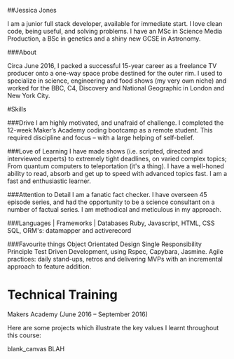 ##Jessica Jones

I am a junior full stack developer, available for immediate start. I love clean code, being useful, and solving problems. I have an MSc in Science Media Production, a BSc in genetics and a shiny new GCSE in Astronomy. 

###About

Circa June 2016, I packed a successful 15-year career as a freelance TV producer onto a one-way space probe destined for the outer rim. I used to specialize in science, engineering and food shows (my very own niche) and worked for the BBC, C4, Discovery and National Geographic in London and New York City. 

#Skills 

###Drive
I am highly motivated, and unafraid of challenge. I completed the 12-week Maker’s Academy coding bootcamp as a remote student. This required discipline and focus – with a large helping of self-belief.

###Love of Learning
I have made shows (i.e. scripted, directed and interviewed experts) to extremely tight deadlines, on varied complex topics; From quantum computers to teleportation (it's a thing). I have a well-honed ability to read, absorb and get up to speed with advanced topics fast. I am a fast and enthusiastic learner. 

###Attention to Detail
I am a fanatic fact checker. I have overseen 45 episode series, and had the opportunity to be a science consultant on a number of factual series. I am methodical and meticulous in my approach.

###Languages | Frameworks | Databases
Ruby, Javascript, HTML, CSS
SQL, ORM's: datamapper and activerecord

###Favourite things
Object Orientated Design
Single Responsibility Principle
Test Driven Development, using Rspec, Capybara, Jasmine.
Agile practices: daily stand-ups, retros and delivering MVPs with an incremental approach to feature addition.

# Technical Training 
Makers Academy  (June 2016 – September 2016)

Here are some projects which illustrate the key values I learnt throughout this course:

blank_canvas
BLAH



